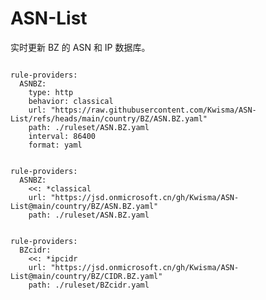 
# ASN-List

实时更新 BZ 的 ASN 和 IP 数据库。

<pre><code class="language-javascript">
rule-providers:
  ASNBZ:
    type: http
    behavior: classical
    url: "https://raw.githubusercontent.com/Kwisma/ASN-List/refs/heads/main/country/BZ/ASN.BZ.yaml"
    path: ./ruleset/ASN.BZ.yaml
    interval: 86400
    format: yaml
</code></pre>

<pre><code class="language-javascript">
rule-providers:
  ASNBZ:
    <<: *classical
    url: "https://jsd.onmicrosoft.cn/gh/Kwisma/ASN-List@main/country/BZ/ASN.BZ.yaml"
    path: ./ruleset/ASN.BZ.yaml
</code></pre>

<pre><code class="language-javascript">
rule-providers:
  BZcidr:
    <<: *ipcidr
    url: "https://jsd.onmicrosoft.cn/gh/Kwisma/ASN-List@main/country/BZ/CIDR.BZ.yaml"
    path: ./ruleset/BZcidr.yaml
</code></pre>